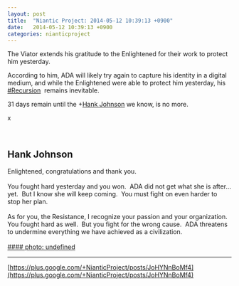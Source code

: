 ```yaml
---
layout: post
title:  "Niantic Project: 2014-05-12 10:39:13 +0900"
date:   2014-05-12 10:39:13 +0900
categories: nianticproject
---
```

The Viator extends his gratitude to the Enlightened for their work to protect him yesterday.

According to him, ADA will likely try again to capture his identity in a digital medium, and while the Enlightened were able to protect him yesterday, his  [#Recursion](https://plus.google.com/s/%23Recursion "")  remains inevitable.

31 days remain until the +[Hank Johnson](https://plus.google.com/117792105926525258257 "") we know, is no more.

x<div class="shared"><br /><h2>Hank Johnson</h2>Enlightened, congratulations and thank you.  <br /><br />You fought hard yesterday and you won.  ADA did not get what she is after... yet.  But I know she will keep coming.  You must fight on even harder to stop her plan.<br /><br />As for you, the Resistance, I recognize your passion and your organization.  You fought hard as well.  But you fight for the wrong cause.  ADA threatens to undermine everything we have achieved as a civilization.<br /><br /></div>
[#### photo: undefined](https://lh4.googleusercontent.com/-WYnKrov-gCY/U3AldAK0DDI/AAAAAAAABEw/Nc0q9L-Z72k/Enlight.png "")
- - -
[https://plus.google.com/+NianticProject/posts/JoHYNnBoMf4](https://plus.google.com/+NianticProject/posts/JoHYNnBoMf4)
